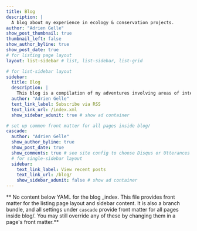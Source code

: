 ```yaml
---
title: Blog
description: |
  A blog about my experience in ecology & conservation projects.
author: "Adrien Gelle"
show_post_thumbnail: true
thumbnail_left: false
show_author_byline: true
show_post_date: true
# for listing page layout
layout: list-sidebar # list, list-sidebar, list-grid

# for list-sidebar layout
sidebar: 
  title: Blog
  description: |
    This blog is a compilation of my adventures involving areas of interest in ecology and conservation projects.
  author: "Adrien Gelle"
  text_link_label: Subscribe via RSS
  text_link_url: /index.xml
  show_sidebar_adunit: true # show ad container

# set up common front matter for all pages inside blog/
cascade:
  author: "Adrien Gelle"
  show_author_byline: true
  show_post_date: true
  show_comments: true # see site config to choose Disqus or Utterances
  # for single-sidebar layout
  sidebar:
    text_link_label: View recent posts
    text_link_url: /blog/
    show_sidebar_adunit: false # show ad container
---
```


** No content below YAML for the blog _index. This file provides front matter for the listing page layout and sidebar content. It is also a branch bundle, and all settings under `cascade` provide front matter for all pages inside blog/. You may still override any of these by changing them in a page's front matter.**
